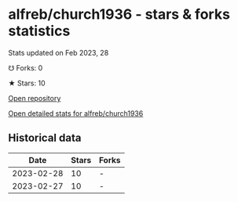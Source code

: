 # alfreb/church1936 - stars & forks statistics

Stats updated on Feb 2023, 28

☋ Forks: 0

★ Stars: 10

[Open repository](https://github.com/alfreb/church1936)

[Open detailed stats for alfreb/church1936](https://reviewgithub.com/rep/alfreb/church1936)

## Historical data
| Date | Stars | Forks |
|------|-------|-------|
| 2023-02-28 | 10 | - | 
| 2023-02-27 | 10 | - | 

